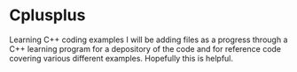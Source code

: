 # Cplusplus
Learning C++ coding examples
I will be adding files as a progress through a C++ learning program for a depository of the code and for reference code covering 
various different examples. Hopefully this is helpful.
